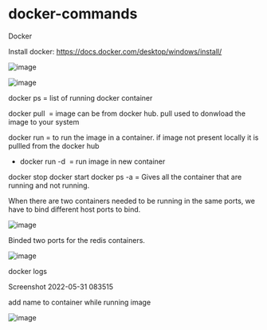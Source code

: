 # docker-commands
Docker

Install docker: https://docs.docker.com/desktop/windows/install/

![image](https://user-images.githubusercontent.com/59678465/171041667-3709573d-c389-4a58-b289-9410eb3ed19f.png)

![image](https://user-images.githubusercontent.com/59678465/171041707-742b7159-bc11-46b6-9304-c883ff02766b.png)

docker ps = list of running docker container

docker pull <image> = image can be from docker hub. pull used to donwload the image to your system
  
docker run <image>=  to run the image in a container. if image not present locally it is pullled from the docker hub
  - docker run -d <image> = run image in new container
  
docker stop <id of container>
docker start <id of the container>
docker ps -a  = Gives all the container that are running and not running.
  

When there are two containers needed to be running in the same ports, we have to bind different host ports to bind.  
  
![image](https://user-images.githubusercontent.com/59678465/171157965-90d605f0-ccf1-49ba-ae72-22bcdf84d06c.png)
  
Binded two ports for the redis containers.
  
  ![image](https://user-images.githubusercontent.com/59678465/171160994-94a163b5-f939-4331-9e67-75436d4160d6.png)

  
docker logs <container id>

  Screenshot 2022-05-31 083515
  
  
add name to container while running image
  
  ![image](https://user-images.githubusercontent.com/59678465/171174394-c85a82d7-bf15-4868-8004-16430200f599.png)

